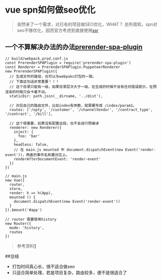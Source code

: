 # vue spn如何做seo优化
> 突然来了一个需求，对已有的项目做SEO优化，WHAT？ 总所周知，spn对seo不够优化，因而官方考虑到直接使用[ssr](https://vuejs.org/v2/guide/ssr.html)

## 一个不算解决办法的办法[prerender-spa-plugin](https://github.com/chrisvfritz/prerender-spa-plugin)

```vue-cli2.0
// build/webpack.prod.conf.js
const PrerenderSPAPlugin = require('prerender-spa-plugin')
const Renderer = PrerenderSPAPlugin.PuppeteerRenderer
new PrerenderSPAPlugin({
  // 生成文件的路径，也可以与webpakc打包的一致。
  // 下面这句话非常重要！！！
  // 这个目录只能有一级，如果目录层次大于一级，在生成的时候不会有任何错误提示，在预渲染的时候只会卡着不动。
  staticDir: path.join(__dirname, '../dist'),

  // 对应自己的路由文件，比如index有参数，就需要写成 /index/param1。
  routes: ['/opty', '/customer', '/channelVendor', '/contract_type', '/contract', '/bill'],

  // 这个很重要，如果没有配置这段，也不会进行预编译
  renderer: new Renderer({
    inject: {
      foo: 'bar'
    },
    headless: false,
    // 在 main.js mounted 中 document.dispatchEvent(new Event('render-event'))，两者的事件名称要对应上。
    renderAfterDocumentEvent: 'render-event'
  })
})

// main.js
new Vue({
  router,
  store,
  render: h => h(App),
  mounted () {
    document.dispatchEvent(new Event('render-event'))
  }
}).$mount('#app')

// router 需要使用history
new Router({
  mode: 'history',
  routes
})
```
> 参考资料[1](https://www.imooc.com/article/75016)

##总结
+ 打包时间真心长，很不适合做seo
+ 只适合简单处理，若是项目复杂，路由较多，便不是很适合了